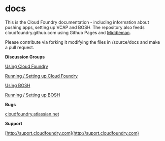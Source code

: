 docs
====

This is the Cloud Foundry documentation - including information about pushing apps, setting up VCAP and BOSH. The repository also feeds cloudfoundry.github.com using Github Pages and [Middleman](http://middlemanapp.com/).

Please contribute via forking it modifying the files in /source/docs and make a pull request.

**Discussion Groups**

[Using Cloud Foundry](http://stackoverflow.com/questions/tagged/cloudfoundry)

[Running / Setting up Cloud Foundry](https://groups.google.com/a/cloudfoundry.org/forum/?fromgroups#!forum/vcap-dev)

[Using BOSH](https://groups.google.com/a/cloudfoundry.org/forum/?fromgroups#!forum/bosh-users)

[Running / Setting up BOSH](https://groups.google.com/a/cloudfoundry.org/forum/?fromgroups#!forum/bosh-users)

**Bugs**

[cloudfoundry.atlassian.net](cloudfoundry.atlassian.net/)

**Support**

[http://suport.cloudfoundry.com](http://suport.cloudfoundry.com)

